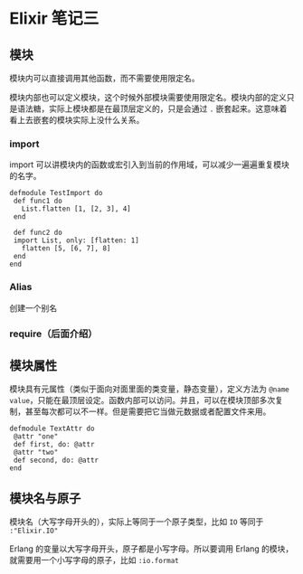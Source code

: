 # Elixir 笔记三

## 模块

模块内可以直接调用其他函数，而不需要使用限定名。

模块内部也可以定义模块，这个时候外部模块需要使用限定名。模块内部的定义只是语法糖，实际上模块都是在最顶层定义的，只是会通过 `.` 嵌套起来。这意味着看上去嵌套的模块实际上没什么关系。

### import

import 可以讲模块内的函数或宏引入到当前的作用域，可以减少一遍遍重复模块的名字。

```
defmodule TestImport do
 def func1 do
   List.flatten [1, [2, 3], 4]
 end

 def func2 do
 import List, only: [flatten: 1] 
   flatten [5, [6, 7], 8]
 end
end
```

### Alias

创建一个别名

### require（后面介绍）


## 模块属性

模块具有元属性（类似于面向对面里面的类变量，静态变量），定义方法为 `@name value`，只能在最顶层设定。函数内部可以访问。并且，可以在模块顶部多次复制，甚至每次都可以不一样。但是需要把它当做元数据或者配置文件来用。

```
defmodule TextAttr do
 @attr "one"
 def first, do: @attr
 @attr "two"
 def second, do: @attr
end
```
 
## 模块名与原子

模块名（大写字母开头的），实际上等同于一个原子类型，比如 `IO` 等同于 `:"Elixir.IO"`

Erlang 的变量以大写字母开头，原子都是小写字母。所以要调用 Erlang 的模块，就需要用一个小写字母的原子，比如 `:io.format` 